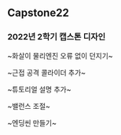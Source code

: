 ## Capstone22
### 2022년 2학기 캡스톤 디자인

 ~화살이 물리엔진 오류 없이 던지기~

 ~근접 공격 콜라이더 추가~

 ~튜토리얼 설명 추가~

 ~밸런스 조절~

 ~엔딩씬 만들기~
